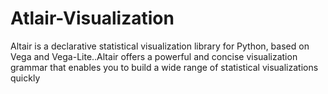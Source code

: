 # Atlair-Visualization
Altair is a declarative statistical visualization library for Python, based on Vega and Vega-Lite..Altair offers a powerful and concise visualization grammar that enables you to build a wide range of statistical visualizations quickly
